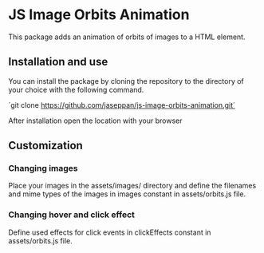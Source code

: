 # JS Image Orbits Animation
This package adds an animation of orbits of images to a HTML element.

## Installation and use

You can install the package by cloning the repository to the directory of your choice with the following command.

´git clone https://github.com/jaseppan/js-image-orbits-animation.git´

After installation open the location with your browser

## Customization

### Changing images

Place your images in the assets/images/ directory and define the filenames and mime types of the images in images constant in assets/orbits.js file.

### Changing hover and click effect

Define used effects for click events in clickEffects constant in assets/orbits.js file.